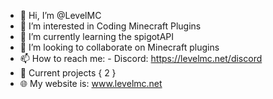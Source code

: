 - 👋 Hi, I’m @LevelMC
- 👀 I’m interested in Coding Minecraft Plugins
- 🌱 I’m currently learning the spigotAPI
- 💞️ I’m looking to collaborate on Minecraft plugins
- 📫 How to reach me:
                      - Discord: https://levelmc.net/discord
- 📑 Current projects { 2 }
- 🌐 My website is: www.levelmc.net



